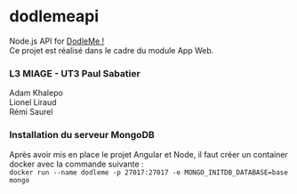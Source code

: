 # dodlemeapi
Node.js API for [DodleMe !](https://github.com/RemiSaurel/dodleme/) \
Ce projet est réalisé dans le cadre du module App Web.

### L3 MIAGE - UT3 Paul Sabatier
Adam Khalepo\
Lionel Liraud\
Rémi Saurel

### Installation du serveur MongoDB
Après avoir mis en place le projet Angular et Node, il faut créer un container docker avec la commande suivante :\
``` docker run --name dodleme -p 27017:27017 -e MONGO_INITDB_DATABASE=base mongo ```
